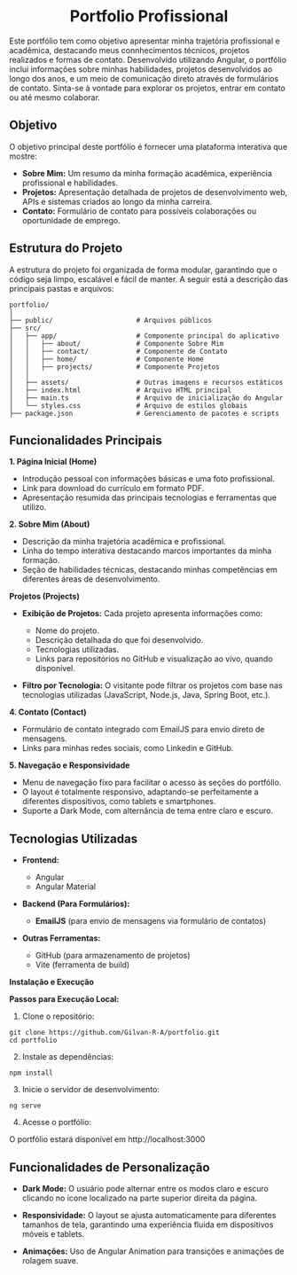 <h1 align="center">
    Portfolio Profissional
</h1>

Este portfólio tem como objetivo apresentar minha trajetória profissional e acadêmica, destacando meus connhecimentos técnicos, projetos realizados e formas de contato. Desenvolvido utilizando Angular, o portfólio inclui informações sobre minhas habilidades, projetos desenvolvidos ao longo dos anos, e um meio de comunicação direto através de formulários de contato. Sinta-se à vontade para explorar os projetos, entrar em contato ou até mesmo colaborar.   


## Objetivo   

O objetivo principal deste portfólio é fornecer uma plataforma interativa que mostre:   

- **Sobre Mim:** Um resumo da minha formação acadêmica, experiência profissional e habilidades.   
- **Projetos:** Apresentação detalhada de projetos de desenvolvimento web, APIs e sistemas criados ao longo da minha carreira.   
- **Contato:** Formulário de contato para possíveis colaborações ou oportunidade de emprego.   


## Estrutura do Projeto   

A estrutura do projeto foi organizada de forma modular, garantindo que o código seja limpo, escalável e fácil de manter. A seguir está a descrição das principais pastas e arquivos:   


```   
portfolio/
│
├── public/                     # Arquivos públicos
├── src/
│   ├── app/                    # Componente principal do aplicativo
│   │   ├── about/              # Componente Sobre Mim
│   │   ├── contact/            # Componente de Contato
│   │   ├── home/               # Componente Home
│   │   ├── projects/           # Componente Projetos
│   │   
│   ├── assets/                 # Outras imagens e recursos estáticos
│   ├── index.html              # Arquivo HTML principal
│   ├── main.ts                 # Arquivo de inicialização do Angular
│   └── styles.css              # Arquivo de estilos globais
├── package.json                # Gerenciamento de pacotes e scripts

```   

## Funcionalidades Principais   

**1. Página Inicial (Home)**   

- Introdução pessoal con informações básicas e uma foto profissional.   
- Link para download do currículo em formato PDF.
- Apresentação resumida das principais tecnologias e ferramentas que utilizo.   

**2. Sobre Mim (About)**   

- Descrição da minha trajetória acadêmica e profissional.   
- Linha do tempo interativa destacando marcos importantes da minha formação.   
- Seção de habilidades técnicas, destacando minhas competências em diferentes áreas de desenvolvimento.   

**Projetos (Projects)**   

- **Exibição de Projetos:** Cada projeto apresenta informações como:   

   - Nome do projeto.
   - Descrição detalhada do que foi desenvolvido.   
   - Tecnologias utilizadas.   
   - Links para repositórios no GitHub e visualização ao vivo, quando disponível.   

- **Filtro por Tecnologia:** O visitante pode filtrar os projetos com base nas tecnologias utilizadas (JavaScript, Node.js, Java, Spring Boot, etc.).   

**4. Contato (Contact)**   

- Formulário de contato integrado com EmailJS para envio direto de mensagens.   
- Links para minhas redes sociais, como Linkedin e GitHub.   

**5. Navegação e Responsividade**   

- Menu de navegação fixo para facilitar o acesso às seções do portfólio.   
- O layout é totalmente responsivo, adaptando-se perfeitamente a diferentes dispositivos, como tablets e smartphones.   
- Suporte a Dark Mode, com alternância de tema entre claro e escuro.   


## Tecnologias Utilizadas   

- **Frontend:**   

   - Angular   
   - Angular Material   

- **Backend (Para Formulários):**   

   - **EmailJS** (para envio de mensagens via formulário de contatos)   

- **Outras Ferramentas:**   

   - GitHub (para armazenamento de projetos)
   - Vite (ferramenta de build)   

**Instalação e Execução**   

**Passos para Execução Local:**   

1. Clone o repositório:   

```   
git clone https://github.com/Gilvan-R-A/portfolio.git
cd portfolio
```   

2. Instale as dependências:   

```   
npm install
```   

3. Inicie o servidor de desenvolvimento:   

```   
ng serve
```   

4. Acesse o portfólio:   

O portfólio estará disponível em http://localhost:3000


## Funcionalidades de Personalização   

- **Dark Mode:** O usuário pode alternar entre os modos claro e escuro clicando no ícone localizado na parte superior direita da página.   

- **Responsividade:** O layout se ajusta automaticamente para diferentes tamanhos de tela, garantindo uma experiência fluida em dispositivos móveis e tablets.   

- **Animações:** Uso de Angular Animation para transições e animações de rolagem suave.

